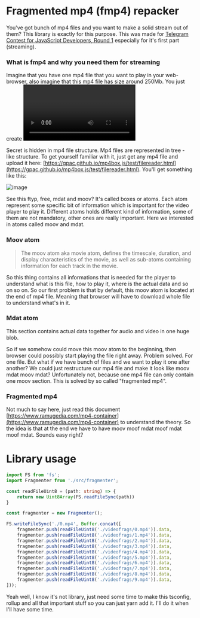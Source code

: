 # Fragmented mp4 (fmp4) repacker

You've got bunch of mp4 files and you want to make a solid stream out of them? This library is exactly for this purpose.
This was made for [Telegram Contest for JavaScript Developers, Round 1](https://t.me/contest/357) especially for it's first part (streaming).

### What is fmp4 and why you need them for streaming

Imagine that you have one mp4 file that you want to play in your web-browser, also imagine that this mp4 file has size around 250Mb. You just
create <video /> tag set link to that file and voila, your browser will have to download whole 250Mb before it can actually start playing it? Why?

Secret is hidden in mp4 file structure. Mp4 files are represented in tree - like structure. To get yourself familiar with it, just get any mp4 file
and upload it here: [https://gpac.github.io/mp4box.js/test/filereader.html](https://gpac.github.io/mp4box.js/test/filereader.html). You'll get something like this:

![image](https://github.com/angrycoding/fmp4-repack/assets/895042/9e447043-0096-462c-a062-86f67341d3d3)

See this ftyp, free, mdat and moov? It's called boxes or atoms. Each atom represent some specific bit of information which is important for the video player to
play it. Different atoms holds different kind of information, some of them are not mandatory, other ones are really important. Here we interested in atoms called moov and mdat.

### Moov atom

> The moov atom aka movie atom, defines the timescale, duration, and display characteristics of the movie, as well as sub-atoms containing information for each track in the movie.

So this thing contains all informations that is needed for the player to understand what is this file, how to play it, where is the actual data and so on so on. So our first problem is
that by default, this moov atom is located at the end of mp4 file. Meaning that browser will have to download whole file to understand what's in it.

### Mdat atom

This section contains actual data together for audio and video in one huge blob.

So if we somehow could move this moov atom to the beginning, then browser could possibly start playing the file right away. Problem solved. For one file. But what if we have bunch of files
and we want to play it one after another? We could just restructure our mp4 file and make it look like moov mdat moov mdat? Unfortunately not, because one mp4 file can only contain one moov section.
This is solved by so called "fragmented mp4".

### Fragmented mp4

Not much to say here, just read this document [https://www.ramugedia.com/mp4-container](https://www.ramugedia.com/mp4-container) to understand the theory. So the idea is that at the end
we have to have moov moof mdat moof mdat moof mdat. Sounds easy right?

# Library usage

```typescript
import FS from 'fs';
import Fragmenter from './src/fragmenter';

const readFileUint8 = (path: string) => {
	return new Uint8Array(FS.readFileSync(path))
}

const fragmenter = new Fragmenter();

FS.writeFileSync('./0.mp4', Buffer.concat([
	fragmenter.push(readFileUint8('./videofrags/0.mp4')).data,
	fragmenter.push(readFileUint8('./videofrags/1.mp4')).data,
	fragmenter.push(readFileUint8('./videofrags/2.mp4')).data,
	fragmenter.push(readFileUint8('./videofrags/3.mp4')).data,
	fragmenter.push(readFileUint8('./videofrags/4.mp4')).data,
	fragmenter.push(readFileUint8('./videofrags/5.mp4')).data,
	fragmenter.push(readFileUint8('./videofrags/6.mp4')).data,
	fragmenter.push(readFileUint8('./videofrags/7.mp4')).data,
	fragmenter.push(readFileUint8('./videofrags/8.mp4')).data,
	fragmenter.push(readFileUint8('./videofrags/9.mp4')).data,
]));
```

Yeah well, I know it's not library, just need some time to make this tsconfig, rollup and all that important stuff so you can just yarn add it. I'll do it when I'll have some time.
